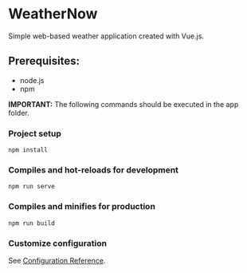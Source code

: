 # WeatherNow
Simple web-based weather application created with Vue.js.

## Prerequisites:

* node.js
* npm

**IMPORTANT:** The following commands should be executed in the app folder.

### Project setup
```
npm install
```

### Compiles and hot-reloads for development
```
npm run serve
```

### Compiles and minifies for production
```
npm run build
```

### Customize configuration
See [Configuration Reference](https://cli.vuejs.org/config/).
